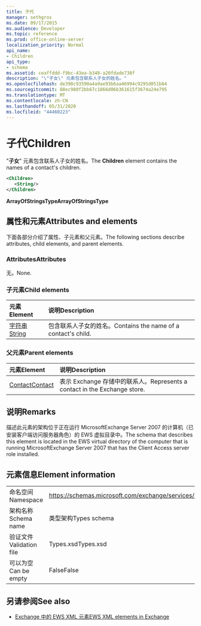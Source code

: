 ```yaml
---
title: 子代
manager: sethgros
ms.date: 09/17/2015
ms.audience: Developer
ms.topic: reference
ms.prod: office-online-server
localization_priority: Normal
api_name:
- Children
api_type:
- schema
ms.assetid: ceaffddd-f9bc-43ea-b348-a20fdade738f
description: "\"子女\" 元素包含联系人子女的姓名。"
ms.openlocfilehash: de398c93590a4a9ae93b6aa46994c9295d051b84
ms.sourcegitcommit: 88ec988f2bb67c1866d06b361615f3674a24e795
ms.translationtype: MT
ms.contentlocale: zh-CN
ms.lasthandoff: 05/31/2020
ms.locfileid: "44460223"
---
```

# <a name="children"></a><span data-ttu-id="3b0ee-103">子代</span><span class="sxs-lookup"><span data-stu-id="3b0ee-103">Children</span></span>

<span data-ttu-id="3b0ee-104">"**子女**" 元素包含联系人子女的姓名。</span><span class="sxs-lookup"><span data-stu-id="3b0ee-104">The **Children** element contains the names of a contact's children.</span></span> 
  
```xml
<Children>
   <String/>
</Children>
```

 <span data-ttu-id="3b0ee-105">**ArrayOfStringsType**</span><span class="sxs-lookup"><span data-stu-id="3b0ee-105">**ArrayOfStringsType**</span></span>
## <a name="attributes-and-elements"></a><span data-ttu-id="3b0ee-106">属性和元素</span><span class="sxs-lookup"><span data-stu-id="3b0ee-106">Attributes and elements</span></span>

<span data-ttu-id="3b0ee-107">下面各部分介绍了属性、子元素和父元素。</span><span class="sxs-lookup"><span data-stu-id="3b0ee-107">The following sections describe attributes, child elements, and parent elements.</span></span>
  
### <a name="attributes"></a><span data-ttu-id="3b0ee-108">Attributes</span><span class="sxs-lookup"><span data-stu-id="3b0ee-108">Attributes</span></span>

<span data-ttu-id="3b0ee-109">无。</span><span class="sxs-lookup"><span data-stu-id="3b0ee-109">None.</span></span>
  
### <a name="child-elements"></a><span data-ttu-id="3b0ee-110">子元素</span><span class="sxs-lookup"><span data-stu-id="3b0ee-110">Child elements</span></span>

|<span data-ttu-id="3b0ee-111">**元素**</span><span class="sxs-lookup"><span data-stu-id="3b0ee-111">**Element**</span></span>|<span data-ttu-id="3b0ee-112">**说明**</span><span class="sxs-lookup"><span data-stu-id="3b0ee-112">**Description**</span></span>|
|:-----|:-----|
|[<span data-ttu-id="3b0ee-113">字符串</span><span class="sxs-lookup"><span data-stu-id="3b0ee-113">String</span></span>](string.md) <br/> |<span data-ttu-id="3b0ee-114">包含联系人子女的姓名。</span><span class="sxs-lookup"><span data-stu-id="3b0ee-114">Contains the name of a contact's child.</span></span>  <br/> |
   
### <a name="parent-elements"></a><span data-ttu-id="3b0ee-115">父元素</span><span class="sxs-lookup"><span data-stu-id="3b0ee-115">Parent elements</span></span>

|<span data-ttu-id="3b0ee-116">**元素**</span><span class="sxs-lookup"><span data-stu-id="3b0ee-116">**Element**</span></span>|<span data-ttu-id="3b0ee-117">**说明**</span><span class="sxs-lookup"><span data-stu-id="3b0ee-117">**Description**</span></span>|
|:-----|:-----|
|[<span data-ttu-id="3b0ee-118">Contact</span><span class="sxs-lookup"><span data-stu-id="3b0ee-118">Contact</span></span>](contact.md) <br/> |<span data-ttu-id="3b0ee-119">表示 Exchange 存储中的联系人。</span><span class="sxs-lookup"><span data-stu-id="3b0ee-119">Represents a contact in the Exchange store.</span></span>  <br/> |
   
## <a name="remarks"></a><span data-ttu-id="3b0ee-120">说明</span><span class="sxs-lookup"><span data-stu-id="3b0ee-120">Remarks</span></span>

<span data-ttu-id="3b0ee-121">描述此元素的架构位于正在运行 MicrosoftExchange Server 2007 的计算机（已安装客户端访问服务器角色）的 EWS 虚拟目录中。</span><span class="sxs-lookup"><span data-stu-id="3b0ee-121">The schema that describes this element is located in the EWS virtual directory of the computer that is running MicrosoftExchange Server 2007 that has the Client Access server role installed.</span></span>
  
## <a name="element-information"></a><span data-ttu-id="3b0ee-122">元素信息</span><span class="sxs-lookup"><span data-stu-id="3b0ee-122">Element information</span></span>

|||
|:-----|:-----|
|<span data-ttu-id="3b0ee-123">命名空间</span><span class="sxs-lookup"><span data-stu-id="3b0ee-123">Namespace</span></span>  <br/> |https://schemas.microsoft.com/exchange/services/2006/types  <br/> |
|<span data-ttu-id="3b0ee-124">架构名称</span><span class="sxs-lookup"><span data-stu-id="3b0ee-124">Schema name</span></span>  <br/> |<span data-ttu-id="3b0ee-125">类型架构</span><span class="sxs-lookup"><span data-stu-id="3b0ee-125">Types schema</span></span>  <br/> |
|<span data-ttu-id="3b0ee-126">验证文件</span><span class="sxs-lookup"><span data-stu-id="3b0ee-126">Validation file</span></span>  <br/> |<span data-ttu-id="3b0ee-127">Types.xsd</span><span class="sxs-lookup"><span data-stu-id="3b0ee-127">Types.xsd</span></span>  <br/> |
|<span data-ttu-id="3b0ee-128">可以为空</span><span class="sxs-lookup"><span data-stu-id="3b0ee-128">Can be empty</span></span>  <br/> |<span data-ttu-id="3b0ee-129">False</span><span class="sxs-lookup"><span data-stu-id="3b0ee-129">False</span></span>  <br/> |
   
## <a name="see-also"></a><span data-ttu-id="3b0ee-130">另请参阅</span><span class="sxs-lookup"><span data-stu-id="3b0ee-130">See also</span></span>



- [<span data-ttu-id="3b0ee-131">Exchange 中的 EWS XML 元素</span><span class="sxs-lookup"><span data-stu-id="3b0ee-131">EWS XML elements in Exchange</span></span>](ews-xml-elements-in-exchange.md)

